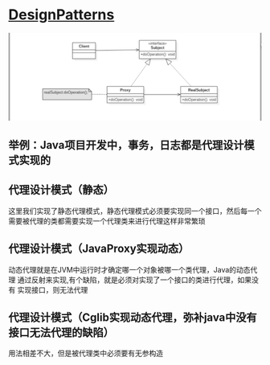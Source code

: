 # [DesignPatterns](../../../..)

![Image text](../../../../../img/代理设计模式.png)

## 举例：Java项目开发中，事务，日志都是代理设计模式实现的

## 代理设计模式（静态）

这里我们实现了静态代理模式，静态代理模式必须要实现同一个接口，然后每一个
需要被代理的类都需要实现一个代理类来进行代理这样非常繁琐

## 代理设计模式（JavaProxy实现动态）

动态代理就是在JVM中运行时才确定哪一个对象被哪一个类代理，Java的动态代理
通过反射来实现,有个缺陷，就是必须对实现了一个接口的类进行代理，如果没有
实现接口，则无法代理

## 代理设计模式（Cglib实现动态代理，弥补java中没有接口无法代理的缺陷）

用法相差不大，但是被代理类中必须要有无参构造



